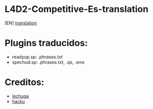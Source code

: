 # L4D2-Competitive-Es-translation

[EN] [translation](https://translate.google.com/translate?sl=es&tl=en&u=https://github.com/lechuga16/L4D2-Competitive-Es-translation)

# Plugins traducidos:
- readyup.sp: .phrases.txt
- spechud.sp: .phrases.txt, .sp, .smx

# Creditos:
- [lechuga](https://s.team/p/dtr-vcmc) 
- [hacku](https://s.team/p/cknf-hhdq)
